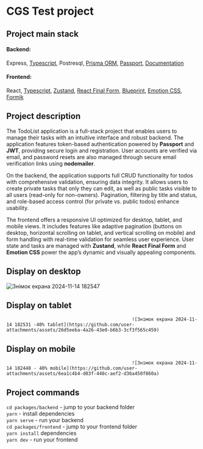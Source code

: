 # CGS Test project

## Project main stack

#### Backend:

Express, [Typescript](https://www.typescriptlang.org/docs/handbook/typescript-in-5-minutes.html), Postresql, [Prisma ORM](https://www.prisma.io/docs/orm/overview/introduction), [Passport](http://www.passportjs.org/), [Documentation](https://github.com/CodeGeneration-2020/code-generation-code-style/blob/main/docs/javascript.md#server-interactions-) </br>

#### Frontend:

React, [Typescript](https://www.typescriptlang.org/docs/handbook/typescript-in-5-minutes.html), [Zustand](https://docs.pmnd.rs/zustand/getting-started/introduction), [React Final Form](https://final-form.org/docs/react-final-form/getting-started), [Blueprint](https://blueprintjs.com/docs/#blueprint/getting-started), [Emotion CSS](https://emotion.sh/docs/introduction), [Formik](https://formik.org/docs/overview)

## Project description

The TodoList application is a full-stack project that enables users to manage their tasks with an intuitive interface and robust backend. The application features token-based authentication powered by **Passport** and **JWT**, providing secure login and registration. User accounts are verified via email, and password resets are also managed through secure email verification links using **nodemailer**.

On the backend, the application supports full CRUD functionality for todos with comprehensive validation, ensuring data integrity. It allows users to create private tasks that only they can edit, as well as public tasks visible to all users (read-only for non-owners). Pagination, filtering by title and status, and role-based access control (for private vs. public todos) enhance usability.

The frontend offers a responsive UI optimized for desktop, tablet, and mobile views. It includes features like adaptive pagination (buttons on desktop, horizontal scrolling on tablet, and vertical scrolling on mobile) and form handling with real-time validation for seamless user experience. User state and tasks are managed with **Zustand**, while **React Final Form** and **Emotion CSS** power the app’s dynamic and visually appealing components.

## Display on desktop
![Знімок екрана 2024-11-14 182547](https://github.com/user-attachments/assets/5e6aab60-b2fe-4254-840a-424bd53d2f18)

## Display on tablet

                                                  ![Знімок екрана 2024-11-14 182531 -40% tablet](https://github.com/user-attachments/assets/26d5eeba-4a26-43e0-b6b3-3cf3f565c459)

## Display on mobile

                                                  ![Знімок екрана 2024-11-14 182448 - 40% mobile](https://github.com/user-attachments/assets/6ea1c4b4-d03f-440c-aef2-d36a450f860a)

## Project commands

`cd packages/backend` - jump to your backend folder <br />
`yarn` - install dependencies <br />
`yarn serve` - run your backend <br />
`cd packages/frontend` - jump to your frontend folder <br />
`yarn install` dependencies <br />
`yarn dev` - run your frontend <br />
```

```
